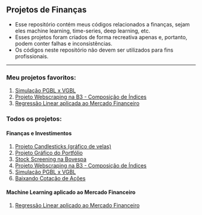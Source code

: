 ## Projetos de Finanças
- Esse repositório contém meus códigos relacionados a finanças, sejam eles machine learning, time-series, deep learning, etc.
- Esses projetos foram criados de forma recreativa apenas e, portanto, podem conter falhas e inconsistências.
- Os códigos neste repositório não devem ser utilizados para fins profissionais.
---
### Meu projetos favoritos:
1. [Simulação PGBL x VGBL](https://github.com/victordhn/Finance-Projects/blob/master/Previdencia.ipynb)
2. [Projeto Webscraping na B3 - Composição de Índices](https://github.com/victordhn/Finance-Projects/blob/master/Webscraping_B3.ipynb)
3. [Regressão Linear aplicada ao Mercado Financeiro](https://github.com/victordhn/Finance-Projects/blob/master/Regressao%20Linear.ipynb)

### Todos os projetos:
#### Finanças e Investimentos
1. [Projeto Candlesticks (gráfico de velas)](https://github.com/victordhn/Finance-Projects/blob/master/Candlesticks.ipynb)
2. [Projeto Gráfico do Portfólio](https://github.com/victordhn/Finance-Projects/blob/master/Portfolio_Grafico.ipynb)
3. [Stock Screening na Bovespa](https://github.com/victordhn/Finance-Projects/blob/master/Stock_Screening_Bovespa.ipynb)
4. [Projeto Webscraping na B3 - Composição de Índices](https://github.com/victordhn/Finance-Projects/blob/master/Webscraping_B3.ipynb)
5. [Simulação PGBL x VGBL](https://github.com/victordhn/Finance-Projects/blob/master/Previdencia.ipynb)
6. [Baixando Cotação de Ações](https://github.com/victordhn/Finance-Projects/blob/master/Download_Cotacoes.ipynb)

#### Machine Learning aplicado ao Mercado Financeiro

1. [Regressão Linear aplicado ao Mercado Financeiro](https://github.com/victordhn/Finance-Projects/blob/master/Regressao%20Linear.ipynb)